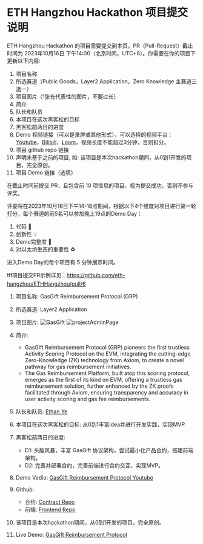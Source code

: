 # ETH Hangzhou Hackathon 项目提交说明

ETH Hangzhou Hackathon 的项目需要提交到本页，PR（Pull-Request）截止时间为 2023年10月16日 下午14:00（北京时间，UTC+8）。你需要在你的项目下更新以下内容:
1. 项目名称
2. 所选赛道（Public Goods，Layer2 Application，Zero Knowledge 主赛道三选一）
3. 项目图片（1张有代表性的图片，不要过长）
4. 简介
5. 队长和队员
6. 本项目在这次黑客松的目标
7. 黑客松前两日的进度
8. Demo 视频链接（可以是录屏或其他形式），可以选择的视频平台：[Youtube](https://youtube.com)，[Bilibili](https://bilibili.com)，[Loom](https://www.loom.com/)，视频长度不能超过3分钟，否则扣分。
9. 项目 github repo 链接
10. 声明未基于之前的项目, 如: 该项目是本次hackathon期间，从0到1开发的项目，完全原创。
11. 项目 Demo 链接（选填）

在截止时间前提交 PR，且包含前 10 项信息的项目，视为提交成功，否则不参与评奖。

评委将在2023年10月16日下午14-18点期间，根据以下4个维度对项目进行第一轮打分，每个赛道的前5名可以参加晚上19点的Demo Day：
1. 代码 🧱
2. 创新性 💡
3. Demo完整度 📝
4. 对以太坊生态的重要性 ♻️

进入Demo Day的每个项目有 5 分钟展示时间。

❗❗❗项目提交PR示例详见：https://github.com/eth-hangzhou/ETHHangzhou/pull/6

1. 项目名称: GasGift Reimbursement Protocol (GRP)
2. 所选赛道: Layer2 Application
3. 项目图片: 
    ![GasGift](https://github.com/chiguayeshao/gas-reimbursement-platform/blob/main/public/gas-reimbursement.png)
    ![projectAdminPage](https://github.com/chiguayeshao/gas-reimbursement-platform/blob/main/public/projectAdminPage.png)
4. 简介:
    - GasGift Reimbursement Protocol (GRP) pioneers the first trustless Activity Scoring Protocol on the EVM, integrating the cutting-edge Zero-Knowledge (ZK) technology from Axiom, to create a novel pathway for gas reimbursement initiatives. 
    - The Gas Reimbursement Platform, built atop this scoring protocol, emerges as the first of its kind on EVM, offering a trustless gas reimbursement solution, further enhanced by the ZK proofs facilitated through Axiom, ensuring transparency and accuracy in user activity scoring and gas fee reimbursements.
5. 队长和队员: [Ethan Ye](https://github.com/chiguayeshao)

6. 本项目在这次黑客松的目标: 从0到1丰富idea并进行开发实践，实现MVP
7. 黑客松前两日的进度: 
    - D1: 头脑风暴，丰富 GasGift 协议架构，尝试最小化产品合约，搭建前端架构。
    - D2: 完善并部署合约，完善前端进行合约交互，实现MVP。
8. Demo Vedio: [GasGift Reimbursement Protocol Youtube](https://youtu.be/qSxtGkCf038)
9. Github:
    - 合约: [Contract Repo](https://github.com/chiguayeshao/Gas-Reimbursement-Contract)
    - 前端: [Frontend Repo](https://github.com/chiguayeshao/gas-reimbursement-platform)
10. 该项目是本次hackathon期间，从0到1开发的项目，完全原创。
11. Live Demo: [GasGift Reimbursement Protocol](https://gas-reimbursement.vercel.app/)

